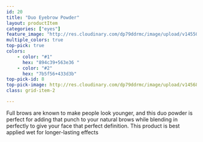 ```yaml
---
id: 20
title: "Duo Eyebrow Powder"
layout: productItem
categories: ["eyes"]
feature_image: "http://res.cloudinary.com/dp79ddrmc/image/upload/v1455006447/products/duoEyebrow.jpg"
multiple_colors: true
top-pick: true
colors:
    - color: "#1"
      hex: "894c39+563e36 "
    - color: "#2"
      hex: "7b5f56+433d3b"
top-pick-id: 8
top-pick-image: http://res.cloudinary.com/dp79ddrmc/image/upload/v1456804124/top-pick/duoEyeBrow.jpg
class: grid-item-2

---
```

Full brows are known to make people look younger, and this duo powder is perfect for adding that punch to your natural brows while blending in perfectly to give your face that perfect definition. This product is best applied wet for longer-lasting effects